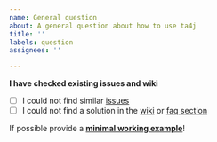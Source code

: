 ```yaml
---
name: General question
about: A general question about how to use ta4j
title: ''
labels: question
assignees: ''

---
```


**I have checked existing issues and wiki**

- [ ] I could not find similar [issues](https://github.com/ta4j/ta4j/issues?utf8=%E2%9C%93&q=)
- [ ] I could not find a solution in the [wiki](https://ta4j.github.io/ta4j-wiki/)
  or [faq section](https://ta4j.github.io/ta4j-wiki/FAQ.html)

If possible provide a **[minimal working example](https://stackoverflow.com/help/mcve)**!
